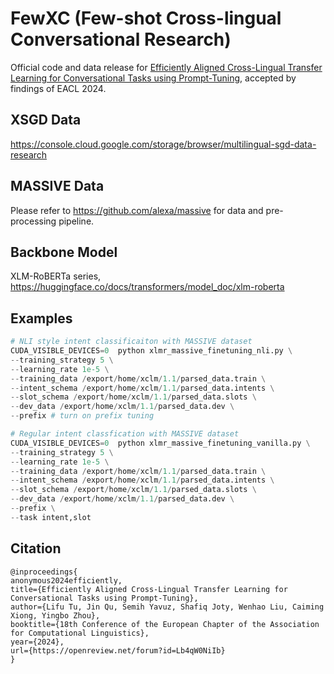 # FewXC (Few-shot Cross-lingual Conversational Research)
Official code and data release for [Efficiently Aligned Cross-Lingual Transfer Learning for Conversational Tasks using Prompt-Tuning](https://arxiv.org/abs/2304.01295), accepted by findings of EACL 2024.

## XSGD Data
https://console.cloud.google.com/storage/browser/multilingual-sgd-data-research

## MASSIVE Data
Please refer to https://github.com/alexa/massive for data and pre-processing pipeline.

## Backbone Model
XLM-RoBERTa series, https://huggingface.co/docs/transformers/model_doc/xlm-roberta

## Examples
```python
# NLI style intent classificaiton with MASSIVE dataset
CUDA_VISIBLE_DEVICES=0  python xlmr_massive_finetuning_nli.py \
--training_strategy 5 \
--learning_rate 1e-5 \
--training_data /export/home/xclm/1.1/parsed_data.train \
--intent_schema /export/home/xclm/1.1/parsed_data.intents \
--slot_schema /export/home/xclm/1.1/parsed_data.slots \
--dev_data /export/home/xclm/1.1/parsed_data.dev \
--prefix # turn on prefix tuning

# Regular intent classfication with MASSIVE dataset
CUDA_VISIBLE_DEVICES=0  python xlmr_massive_finetuning_vanilla.py \
--training_strategy 5 \
--learning_rate 1e-5 \
--training_data /export/home/xclm/1.1/parsed_data.train \
--intent_schema /export/home/xclm/1.1/parsed_data.intents \
--slot_schema /export/home/xclm/1.1/parsed_data.slots \
--dev_data /export/home/xclm/1.1/parsed_data.dev \
--prefix \
--task intent,slot
```

## Citation
```
@inproceedings{
anonymous2024efficiently,
title={Efficiently Aligned Cross-Lingual Transfer Learning for Conversational Tasks using Prompt-Tuning},
author={Lifu Tu, Jin Qu, Semih Yavuz, Shafiq Joty, Wenhao Liu, Caiming Xiong, Yingbo Zhou},
booktitle={18th Conference of the European Chapter of the Association for Computational Linguistics},
year={2024},
url={https://openreview.net/forum?id=Lb4qW0NiIb}
}
```
